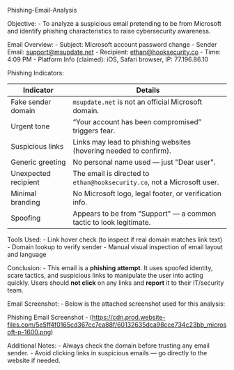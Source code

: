 Phishing-Email-Analysis

Objective:
      - To analyze a suspicious email pretending to be from Microsoft and identify phishing characteristics to raise cybersecurity awareness.

Email Overview:
       - Subject: Microsoft account password change
       - Sender Email: support@msupdate.net
       - Recipient: ethan@hooksecurity.co
       - Time: 4:09 PM
       - Platform Info (claimed): iOS, Safari browser, IP: 77.196.86.10

Phishing Indicators:

|       Indicator              |                           Details                                       |
|------------------------------|-------------------------------------------------------------------------|
|   Fake sender domain         | `msupdate.net` is not an official Microsoft domain.                     |
|   Urgent tone                | “Your account has been compromised” triggers fear.                      |
|   Suspicious links           | Links may lead to phishing websites (hovering needed to confirm).       |
|   Generic greeting           | No personal name used — just "Dear user".                               |
|   Unexpected recipient       | The email is directed to `ethan@hooksecurity.co`, not a Microsoft user. |
|   Minimal branding           | No Microsoft logo, legal footer, or verification info.                  |
|   Spoofing                   | Appears to be from "Support" — a common tactic to look legitimate.      |

Tools Used:
       - Link hover check (to inspect if real domain matches link text)
       - Domain lookup to verify sender
       - Manual visual inspection of email layout and language

Conclusion:
       - This email is a **phishing attempt**. It uses spoofed identity, scare tactics, and suspicious links to manipulate the user into acting quickly. Users should **not click** on any links and **report** it            to their IT/security team.

Email Screenshot:
      - Below is the attached screenshot used for this analysis:

Phishing Email Screenshot - (https://cdn.prod.website-files.com/5e5ff4f0165cd367cc7ca88f/60132635dca98cce734c23bb_microsoft-p-1600.png)

Additional Notes:
      - Always check the domain before trusting any email sender.
      - Avoid clicking links in suspicious emails — go directly to the website if needed.
